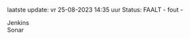 laatste update: 
vr 25-08-2023 14:35   uur 
Status: FAALT - fout - 
<div class="service R">Jenkins</div><div class="service R">Sonar</div>